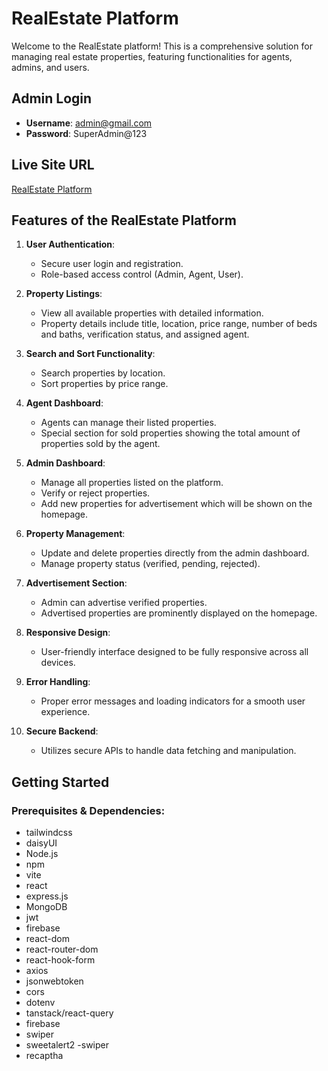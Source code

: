 # RealEstate Platform

Welcome to the RealEstate platform! This is a comprehensive solution for managing real estate properties, featuring functionalities for agents, admins, and users.

## Admin Login
- **Username**: admin@gmail.com
- **Password**: SuperAdmin@123

## Live Site URL
[RealEstate Platform](https://yourlivesiteurl.com)

## Features of the RealEstate Platform

1. **User Authentication**:
   - Secure user login and registration.
   - Role-based access control (Admin, Agent, User).

2. **Property Listings**:
   - View all available properties with detailed information.
   - Property details include title, location, price range, number of beds and baths, verification status, and assigned agent.

3. **Search and Sort Functionality**:
   - Search properties by location.
   - Sort properties by price range.

4. **Agent Dashboard**:
   - Agents can manage their listed properties.
   - Special section for sold properties showing the total amount of properties sold by the agent.

5. **Admin Dashboard**:
   - Manage all properties listed on the platform.
   - Verify or reject properties.
   - Add new properties for advertisement which will be shown on the homepage.

6. **Property Management**:
   - Update and delete properties directly from the admin dashboard.
   - Manage property status (verified, pending, rejected).

7. **Advertisement Section**:
   - Admin can advertise verified properties.
   - Advertised properties are prominently displayed on the homepage.

8. **Responsive Design**:
   - User-friendly interface designed to be fully responsive across all devices.

9. **Error Handling**:
   - Proper error messages and loading indicators for a smooth user experience.

10. **Secure Backend**:
    - Utilizes secure APIs to handle data fetching and manipulation.

## Getting Started

### Prerequisites & Dependencies: 
- tailwindcss
- daisyUI
- Node.js
- npm
- vite
- react
- express.js
- MongoDB
- jwt
- firebase
- react-dom
- react-router-dom
- react-hook-form
- axios
- jsonwebtoken
- cors
- dotenv
- tanstack/react-query
- firebase
- swiper
- sweetalert2
-swiper
- recaptha 

